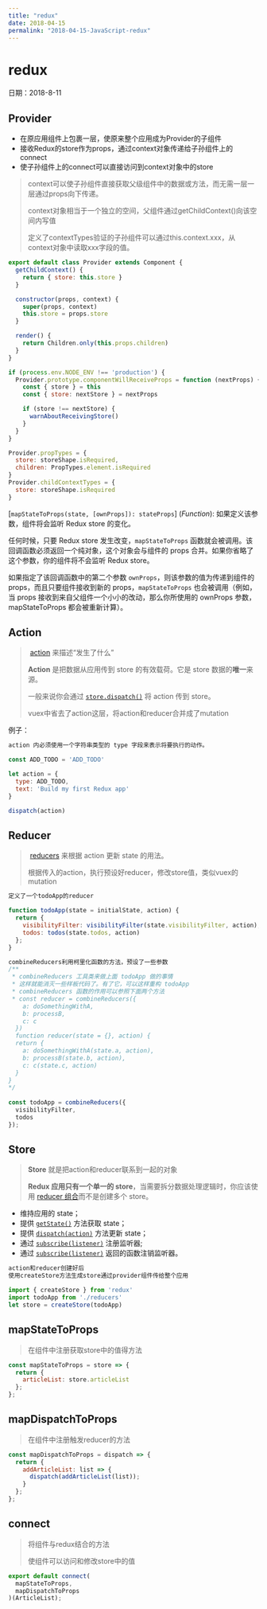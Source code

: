 ```yaml
---
title: "redux"
date: 2018-04-15
permalink: "2018-04-15-JavaScript-redux"
---
```



# redux

日期：2018-8-11

## Provider

- 在原应用组件上包裹一层，使原来整个应用成为Provider的子组件
- 接收Redux的store作为props，通过context对象传递给子孙组件上的connect
- 使子孙组件上的connect可以直接访问到context对象中的store

> context可以使子孙组件直接获取父级组件中的数据或方法，而无需一层一层通过props向下传递。
>
> context对象相当于一个独立的空间，父组件通过getChildContext()向该空间内写值
>
> 定义了contextTypes验证的子孙组件可以通过this.context.xxx，从context对象中读取xxx字段的值。

```jsx
export default class Provider extends Component {
  getChildContext() {
    return { store: this.store }
  }

  constructor(props, context) {
    super(props, context)
    this.store = props.store
  }

  render() {
    return Children.only(this.props.children)
  }
}

if (process.env.NODE_ENV !== 'production') {
  Provider.prototype.componentWillReceiveProps = function (nextProps) {
    const { store } = this
    const { store: nextStore } = nextProps

    if (store !== nextStore) {
      warnAboutReceivingStore()
    }
  }
}

Provider.propTypes = {
  store: storeShape.isRequired,
  children: PropTypes.element.isRequired
}
Provider.childContextTypes = {
  store: storeShape.isRequired
}
```

[`mapStateToProps(state, [ownProps]): stateProps`] (*Function*): 如果定义该参数，组件将会监听 Redux store 的变化。

任何时候，只要 Redux store 发生改变，`mapStateToProps` 函数就会被调用。该回调函数必须返回一个纯对象，这个对象会与组件的 props 合并。如果你省略了这个参数，你的组件将不会监听 Redux store。

如果指定了该回调函数中的第二个参数 `ownProps`，则该参数的值为传递到组件的 props，而且只要组件接收到新的 props，`mapStateToProps` 也会被调用（例如，当 props 接收到来自父组件一个小小的改动，那么你所使用的 ownProps 参数，mapStateToProps 都会被重新计算）。



## Action

>  [action](http://www.redux.org.cn/docs/basics/Actions.html) 来描述“发生了什么”
>
> **Action** 是把数据从应用传到 store 的有效载荷。它是 store 数据的**唯一**来源。
>
> 一般来说你会通过 [`store.dispatch()`](http://www.redux.org.cn/docs/api/Store.html#dispatch) 将 action 传到 store。
>
> vuex中省去了action这层，将action和reducer合并成了mutation

例子：

```jsx
action 内必须使用一个字符串类型的 type 字段来表示将要执行的动作。

const ADD_TODO = 'ADD_TODO'

let action = {
  type: ADD_TODO,
  text: 'Build my first Redux app'
}

dispatch(action)
```



## Reducer

>  [reducers](http://www.redux.org.cn/docs/basics/Reducers.html) 来根据 action 更新 state 的用法。
>
> 根据传入的action，执行预设好reducer，修改store值，类似vuex的mutation

```jsx
定义了一个todoApp的reducer

function todoApp(state = initialState, action) {
  return {
    visibilityFilter: visibilityFilter(state.visibilityFilter, action),
    todos: todos(state.todos, action)
  };
}

combineReducers利用柯里化函数的方法，预设了一些参数
/**
 * combineReducers 工具类来做上面 todoApp 做的事情
 * 这样就能消灭一些样板代码了。有了它，可以这样重构 todoApp
 * combineReducers 函数的作用可以参照下面两个方法
 * const reducer = combineReducers({
    a: doSomethingWithA,
    b: processB,
    c: c
  })
  function reducer(state = {}, action) {
  return {
    a: doSomethingWithA(state.a, action),
    b: processB(state.b, action),
    c: c(state.c, action)
  }
}
*/
 
const todoApp = combineReducers({
  visibilityFilter,
  todos
});
```



## Store

> **Store** 就是把action和reducer联系到一起的对象
>
> **Redux 应用只有一个单一的 store**，当需要拆分数据处理逻辑时，你应该使用 [reducer 组合](http://www.redux.org.cn/docs/basics/Reducers.html#splitting-reducers)而不是创建多个 store。

- 维持应用的 state；
- 提供 [`getState()`](http://www.redux.org.cn/docs/api/Store.html#getState) 方法获取 state；
- 提供 [`dispatch(action)`](http://www.redux.org.cn/docs/api/Store.html#dispatch) 方法更新 state；
- 通过 [`subscribe(listener)`](http://www.redux.org.cn/docs/api/Store.html#subscribe) 注册监听器;
- 通过 [`subscribe(listener)`](http://www.redux.org.cn/docs/api/Store.html#subscribe) 返回的函数注销监听器。



```jsx
action和reducer创建好后
使用createStore方法生成store通过provider组件传给整个应用

import { createStore } from 'redux'
import todoApp from './reducers'
let store = createStore(todoApp)
```

## mapStateToProps

> 在组件中注册获取store中的值得方法

```jsx
const mapStateToProps = store => {
  return {
    articleList: store.articleList
  };
};
```

## mapDispatchToProps

> 在组件中注册触发reducer的方法

```jsx
const mapDispatchToProps = dispatch => {
  return {
    addArticleList: list => {
      dispatch(addArticleList(list));
    }
  };
};
```

## connect

> 将组件与redux结合的方法
>
> 使组件可以访问和修改store中的值

```jsx
export default connect(
  mapStateToProps,
  mapDispatchToProps
)(ArticleList);
```


